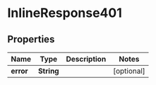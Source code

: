 
# InlineResponse401

## Properties
Name | Type | Description | Notes
------------ | ------------- | ------------- | -------------
**error** | **String** |  |  [optional]



